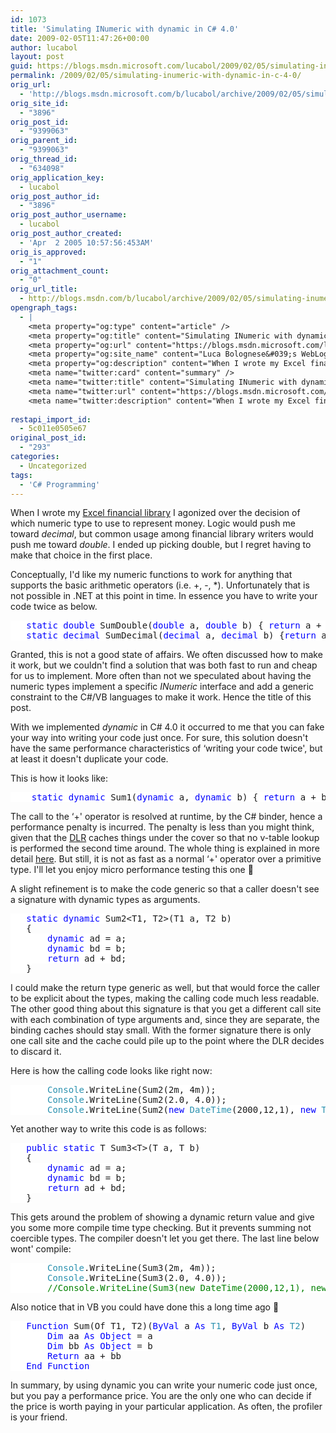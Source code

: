 ```yaml
---
id: 1073
title: 'Simulating INumeric with dynamic in C# 4.0'
date: 2009-02-05T11:47:26+00:00
author: lucabol
layout: post
guid: https://blogs.msdn.microsoft.com/lucabol/2009/02/05/simulating-inumeric-with-dynamic-in-c-4-0/
permalink: /2009/02/05/simulating-inumeric-with-dynamic-in-c-4-0/
orig_url:
  - 'http://blogs.msdn.microsoft.com/b/lucabol/archive/2009/02/05/simulating-inumeric-with-dynamic-in-c-%204-0.aspx'
orig_site_id:
  - "3896"
orig_post_id:
  - "9399063"
orig_parent_id:
  - "9399063"
orig_thread_id:
  - "634098"
orig_application_key:
  - lucabol
orig_post_author_id:
  - "3896"
orig_post_author_username:
  - lucabol
orig_post_author_created:
  - 'Apr  2 2005 10:57:56:453AM'
orig_is_approved:
  - "1"
orig_attachment_count:
  - "0"
orig_url_title:
  - http://blogs.msdn.com/b/lucabol/archive/2009/02/05/simulating-inumeric-with-dynamic-in-c-4-0.aspx
opengraph_tags:
  - |
    <meta property="og:type" content="article" />
    <meta property="og:title" content="Simulating INumeric with dynamic in C# 4.0" />
    <meta property="og:url" content="https://blogs.msdn.microsoft.com/lucabol/2009/02/05/simulating-inumeric-with-dynamic-in-c-4-0/" />
    <meta property="og:site_name" content="Luca Bolognese&#039;s WebLog" />
    <meta property="og:description" content="When I wrote my Excel financial library I agonized over the decision of which numeric type to use to represent money. Logic would push me toward decimal, but common usage among financial library writers would push me toward double. I ended up picking double, but I regret having to make that choice in the first..." />
    <meta name="twitter:card" content="summary" />
    <meta name="twitter:title" content="Simulating INumeric with dynamic in C# 4.0" />
    <meta name="twitter:url" content="https://blogs.msdn.microsoft.com/lucabol/2009/02/05/simulating-inumeric-with-dynamic-in-c-4-0/" />
    <meta name="twitter:description" content="When I wrote my Excel financial library I agonized over the decision of which numeric type to use to represent money. Logic would push me toward decimal, but common usage among financial library writers would push me toward double. I ended up picking double, but I regret having to make that choice in the first..." />
    
restapi_import_id:
  - 5c011e0505e67
original_post_id:
  - "293"
categories:
  - Uncategorized
tags:
  - 'C# Programming'
---
```

When I wrote my [Excel financial library](http://blogs.msdn.com/lucabol/archive/2008/12/04/financial-functions-for-net-released.aspx) I agonized over the decision of which numeric type to use to represent money. Logic would push me toward _decimal_, but common usage among financial library writers would push me toward _double_. I ended up picking double, but I regret having to make that choice in the first place.

Conceptually, I'd like my numeric functions to work for anything that supports the basic arithmetic operators (i.e. +, -, *). Unfortunately that is not possible in .NET at this point in time. In essence you have to write your code twice as below.

<pre class="code"><span style="background:white;">   </span><span style="background:white;color:blue;">static double </span><span style="background:white;">SumDouble(</span><span style="background:white;color:blue;">double </span><span style="background:white;">a, </span><span style="background:white;color:blue;">double </span><span style="background:white;">b) { </span><span style="background:white;color:blue;">return </span><span style="background:white;">a + b; }
   </span><span style="background:white;color:blue;">static decimal </span><span style="background:white;">SumDecimal(</span><span style="background:white;color:blue;">decimal </span><span style="background:white;">a, </span><span style="background:white;color:blue;">decimal </span><span style="background:white;">b) {</span><span style="background:white;color:blue;">return </span><span style="background:white;">a + b;}</span></pre>



Granted, this is not a good state of affairs. We often discussed how to make it work, but we couldn't find a solution that was both fast to run and cheap for us to implement. More often than not we speculated about having the numeric types implement a specific _INumeric_ interface and add a generic constraint to the C#/VB languages to make it work. Hence the title of this post.

With we implemented _dynamic_ in C# 4.0 it occurred to me that you can fake your way into writing your code just once. For sure, this solution doesn't have the same performance characteristics of &#8216;writing your code twice', but at least it doesn't duplicate your code.

This is how it looks like:

<pre class="code"><span style="background:white;">    </span><span style="background:white;color:blue;">static dynamic </span><span style="background:white;">Sum1(</span><span style="background:white;color:blue;">dynamic </span><span style="background:white;">a, </span><span style="background:white;color:blue;">dynamic </span><span style="background:white;">b) { </span><span style="background:white;color:blue;">return </span><span style="background:white;">a + b; }</span></pre>

The call to the &#8216;+' operator is resolved at runtime, by the C# binder, hence a performance penalty is incurred. The penalty is less than you might think, given that the [DLR](http://www.codeplex.com/dlr) caches things under the cover so that no v-table lookup is performed the second time around. The whole thing is explained in more detail [here](http://blogs.msdn.com/cburrows/archive/2008/10/27/c-dynamic.aspx). But still, it is not as fast as a normal &#8216;+' operator over a primitive type. I'll let you enjoy micro performance testing this one 🙂

A slight refinement is to make the code generic so that a caller doesn't see a signature with dynamic types as arguments.

<pre class="code"><span style="background:white;">   </span><span style="background:white;color:blue;">static dynamic </span><span style="background:white;">Sum2&lt;T1, T2&gt;(T1 a, T2 b)
   {
       </span><span style="background:white;color:blue;">dynamic </span><span style="background:white;">ad = a;
       </span><span style="background:white;color:blue;">dynamic </span><span style="background:white;">bd = b;
       </span><span style="background:white;color:blue;">return </span><span style="background:white;">ad + bd;
   }</span></pre>

I could make the return type generic as well, but that would force the caller to be explicit about the types, making the calling code much less readable. The other good thing about this signature is that you get a different call site with each combination of type arguments and, since they are separate, the binding caches should stay small. With the former signature there is only one call site and the cache could pile up to the point where the DLR decides to discard it.

Here is how the calling code looks like right now:

<pre class="code"><span style="background:white;">       </span><span style="background:white;color:#2b91af;">Console</span><span style="background:white;">.WriteLine(Sum2(2m, 4m));
       </span><span style="background:white;color:#2b91af;">Console</span><span style="background:white;">.WriteLine(Sum2(2.0, 4.0));
       </span><span style="background:white;color:#2b91af;">Console</span><span style="background:white;">.WriteLine(Sum2(</span><span style="background:white;color:blue;">new </span><span style="background:white;color:#2b91af;">DateTime</span><span style="background:white;">(2000,12,1), </span><span style="background:white;color:blue;">new </span><span style="background:white;color:#2b91af;">TimeSpan</span><span style="background:white;">(24,0,0)));</span></pre>

Yet another way to write this code is as follows:

<pre class="code"><span style="background:white;">   </span><span style="background:white;color:blue;">public static </span><span style="background:white;">T Sum3&lt;T&gt;(T a, T b)
   {
       </span><span style="background:white;color:blue;">dynamic </span><span style="background:white;">ad = a;
       </span><span style="background:white;color:blue;">dynamic </span><span style="background:white;">bd = b;
       </span><span style="background:white;color:blue;">return </span><span style="background:white;">ad + bd;
   }</span></pre>

This gets around the problem of showing a dynamic return value and give you some more compile time type checking. But it prevents summing not coercible types. The compiler doesn't let you get there. The last line below wont' compile:

<pre class="code"><span style="background:white;">       </span><span style="background:white;color:#2b91af;">Console</span><span style="background:white;">.WriteLine(Sum3(2m, 4m));
       </span><span style="background:white;color:#2b91af;">Console</span><span style="background:white;">.WriteLine(Sum3(2.0, 4.0));
       </span><span style="background:white;color:green;">//Console.WriteLine(Sum3(new DateTime(2000,12,1), new TimeSpan(24,0,0)));</span></pre>



Also notice that in VB you could have done this a long time ago 🙂

<pre class="code"><span style="background:white;">   </span><span style="background:white;color:blue;">Function </span><span style="background:white;">Sum(Of T1, T2)(</span><span style="background:white;color:blue;">ByVal </span><span style="background:white;">a </span><span style="background:white;color:blue;">As </span><span style="background:white;color:#2b91af;">T1</span><span style="background:white;">, </span><span style="background:white;color:blue;">ByVal </span><span style="background:white;">b </span><span style="background:white;color:blue;">As </span><span style="background:white;color:#2b91af;">T2</span><span style="background:white;">)
       </span><span style="background:white;color:blue;">Dim </span><span style="background:white;">aa </span><span style="background:white;color:blue;">As Object </span><span style="background:white;">= a
       </span><span style="background:white;color:blue;">Dim </span><span style="background:white;">bb </span><span style="background:white;color:blue;">As Object </span><span style="background:white;">= b
       </span><span style="background:white;color:blue;">Return </span><span style="background:white;">aa + bb
   </span><span style="background:white;color:blue;">End Function</span></pre>

In summary, by using dynamic you can write your numeric code just once, but you pay a performance price. You are the only one who can decide if the price is worth paying in your particular application. As often, the profiler is your friend.